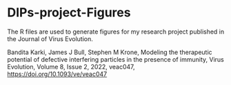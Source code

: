 # DIPs-project-Figures

The R files are used to generate figures for my research project published in the Journal of Virus Evolution.

Bandita Karki, James J Bull, Stephen M Krone, Modeling the therapeutic potential of defective interfering particles in the presence of immunity, Virus Evolution, Volume 8, Issue 2, 2022, veac047, https://doi.org/10.1093/ve/veac047
